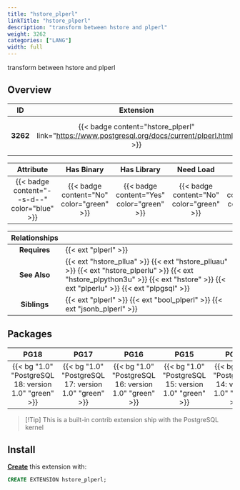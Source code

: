 ```yaml
---
title: "hstore_plperl"
linkTitle: "hstore_plperl"
description: "transform between hstore and plperl"
weight: 3262
categories: ["LANG"]
width: full
---
```


transform between hstore and plperl


## Overview

|    ID    | Extension |  Package   | Version |        Category        |           License            |       Language       |
|:--------:|:---------:|:----------:|:-------:|:----------------------:|:----------------------------:|:--------------------:|
| **3262** | {{< badge content="hstore_plperl" link="https://www.postgresql.org/docs/current/plperl.html" >}} | {{< ext "hstore_plperl" "plperl" >}} | `1.0` | {{< category "LANG" >}} | {{< license "PostgreSQL" >}} | {{< language "C" >}} |


|  Attribute | Has Binary | Has Library | Need Load | Has DDL | Relocatable | Trusted |
|:----------:|:----------:|:-----------:|:---------:|:-------:|:-----------:|:-------:|
| {{< badge content="--s-d--" color="blue" >}} | {{< badge content="No" color="green" >}} | {{< badge content="Yes" color="green" >}} | {{< badge content="No" color="green" >}} | {{< badge content="Yes" color="green" >}} | {{< badge content="no" color="red" >}} | {{< badge content="no" color="red" >}} |


| **Relationships** |   |
|:-----------------:|:----|
|   **Requires**    | {{< ext "plperl" >}} |
|   **See Also**    | {{< ext "hstore_pllua" >}} {{< ext "hstore_plluau" >}} {{< ext "hstore_plperlu" >}} {{< ext "hstore_plpython3u" >}} {{< ext "hstore" >}} {{< ext "plperlu" >}} {{< ext "plpgsql" >}} |
|    **Siblings**   | {{< ext "plperl" >}} {{< ext "bool_plperl" >}} {{< ext "jsonb_plperl" >}} |


## Packages

| **PG18** | **PG17** | **PG16** | **PG15** | **PG14** |
|:--------:|:--------:|:--------:|:--------:|:--------:|
| {{< bg "1.0" "PostgreSQL 18: version 1.0" "green" >}} | {{< bg "1.0" "PostgreSQL 17: version 1.0" "green" >}} | {{< bg "1.0" "PostgreSQL 16: version 1.0" "green" >}} | {{< bg "1.0" "PostgreSQL 15: version 1.0" "green" >}} | {{< bg "1.0" "PostgreSQL 14: version 1.0" "green" >}} |

> [!Tip] This is a built-in contrib extension ship with the PostgreSQL kernel


## Install

[**Create**](https://ext.pgsty.com/usage/create) this extension with:

```sql
CREATE EXTENSION hstore_plperl;
```

